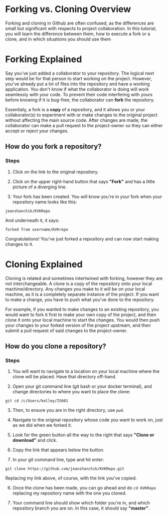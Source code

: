 # Forking vs. Cloning Overview

Forking and cloning in Github are often confused, as the differences are small but significant with respects to project collaboration. In this tutorial, you will learn the difference between them, how to execute a fork or a clone, and in which situations you should use them


# Forking Explained

Say you've just added a collaborator to your repository. The logical next step would be for that person to start working on the project. However, you've already put a lot of files into the repository and have a working application. You don't know if what the collaborator is doing will work seamlessly with your code. To prevent their code interfering with yours before knowing if it is bug-free, the collaborator can **fork** the repository. 

Essentialy, a fork is a **copy** of a repository, and it allows you or your collaborator(s) to experiment with or make changes to the original project without affecting the main source code. After changes are made, the collaborator can make a pull request to the project-owner so they can either accept or reject your changes.

## How do you fork a repository?

### Steps

1. Click on the link to the original repository.

2. Click on the upper right-hand button that says **"Fork"** and has a little picture of a diverging line.

3. Your fork has been created. You will know you're in your fork when your repository name looks like this:

```jeanshanchik/KVKRepo```

And underneath it, it says:

```forked from username/KVKrepo```

Congratulations! You've just forked a repository and can now start making changes to it. 


# Cloning Explained

Cloning is related and sometimes intertwined with forking, however they are not interchangeable. A clone is a copy of the repository onto your local machine/directory. Any changes you make to it will be on your local machine, as it is a completely separate instance of the project. If you want to make a change, you have to push what you've done to the repository. 

For example, if you wanted to make changes to an existing repository, you would want to fork it first to make your own copy of the project, and then clone it onto your local machine to start the changes. You would then push your changes to your forked version of the project upstream, and then submit a pull request of said changes to the project-owner. 

## How do you clone a repository?

### Steps

1. You will want to navigate to a location on your local machine where the clone will be placed. Have that directory off-hand.

2. Open your git command line (git bash or your docker terminal), and change directories to where you want to place the clone:

  ```git cd /c/Users/kelley/IS601```

3. Then, to ensure you are in the right directory, use ```pwd```.

4. Navigate to the original repository whose code you want to work on, just as we did when we forked it.

2. Look for the green button all the way to the right that says **"Clone or download"** and click. 

3. Copy the link that appears below the button.

5. In your git command line, type and hit enter:

  ```git clone https://github.com/jeanshanchik/KVKRepo.git```

  Replacing my link above, of course, with the link you've copied.

6. Once the clone has been made, you can go ahead and do ```cd KVKRepo``` replacing my repository name with the one you cloned.

7. Your command line should show which folder you're in, and which repository branch you are on. In this case, it should say **"master"**.
